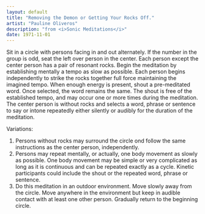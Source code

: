 ```yaml
---
layout: default
title: "Removing the Demon or Getting Your Rocks Off."
artist: "Pauline Oliveros"
description: "from <i>Sonic Meditations</i>"
date: 1971-11-01
---
```

Sit in a circle with persons facing in and out alternately. If the number in the group is odd, seat the left over person in the center. Each person except the center person has a pair of resonant rocks. Begin the meditation by establishing mentally a tempo as slow as possible. Each person begins independently to strike the rocks together full force maintaining the imagined tempo. When enough energy is present, shout a pre-meditated word. Once selected, the word remains the same. The shout is free of the established tempo, and may occur one or more times during the meditation. The center person is without rocks and selects a word, phrase or sentence to say or intone repeatedly either silently or audibly for the duration of the meditation.

Variations:

1. Persons without rocks may surround the circle ond follow the same instructions as the center person, independently.
2. Persons may repeat mentally, or actually, one body movement as slow­ly as possible. One body movement may be simple or very complicated as long as it is continuous and can be repeated exactly as a cycle. Kinetic participants could include the shout or the repeated word, phrase or sentence.
3. Do this meditation in an outdoor environment. Move slowly away from the circle. Move anywhere in the environment but keep in audible contact with at least one other person. Gradually return to the beginning circle. 
